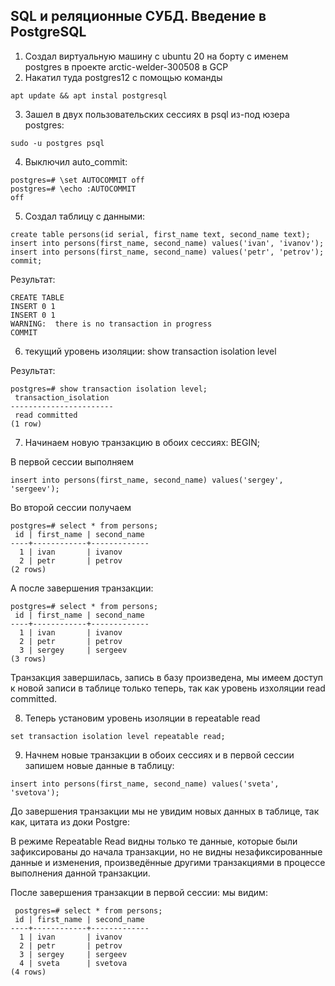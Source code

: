 ## SQL и реляционные СУБД. Введение в PostgreSQL 

1. Создал виртуальную машину с  ubuntu 20 на борту с именем postgres в проекте arctic-welder-300508 в GCP  
2. Накатил туда postgres12 с помощью команды

`apt update && apt instal postgresql`

3. Зашел в двух пользовательских сессиях в psql из-под юзера postgres:

`sudo -u postgres psql`

4. Выключил auto_commit:

```
postgres=# \set AUTOCOMMIT off
postgres=# \echo :AUTOCOMMIT
off
```

5. Создал таблицу с данными:

```
create table persons(id serial, first_name text, second_name text); insert into persons(first_name, second_name) values('ivan', 'ivanov'); insert into persons(first_name, second_name) values('petr', 'petrov'); commit;
```

Результат:

```
CREATE TABLE
INSERT 0 1
INSERT 0 1
WARNING:  there is no transaction in progress
COMMIT
```

6. текущий уровень изоляции: show transaction isolation level

Результат:
```
postgres=# show transaction isolation level;
 transaction_isolation
-----------------------
 read committed
(1 row)
```

7. Начинаем новую транзакцию в обоих сессиях: 
BEGIN;

В первой сессии выполняем 

```
insert into persons(first_name, second_name) values('sergey', 'sergeev');
```

Во второй сессии получаем
```
postgres=# select * from persons;
 id | first_name | second_name
----+------------+-------------
  1 | ivan       | ivanov
  2 | petr       | petrov
(2 rows)
```

А после завершения транзакции:

```
postgres=# select * from persons;
 id | first_name | second_name
----+------------+-------------
  1 | ivan       | ivanov
  2 | petr       | petrov
  3 | sergey     | sergeev
(3 rows)
```

Транзакция завершилась, запись в базу произведена, мы имеем доступ к новой записи в таблице только теперь, так как уровень изхоляции read committed.

8. Теперь установим уровень изоляции в repeatable read

```
set transaction isolation level repeatable read;
```

9. Начнем новые транзакции в обоих сессиях и в первой сессии запишем новые данные в таблицу:

```
insert into persons(first_name, second_name) values('sveta', 'svetova');
```

До завершения транзакции мы не увидим новых данных в таблице, так как, цитата из доки Postgre:

 В режиме Repeatable Read видны только те данные, которые были зафиксированы до начала транзакции, но не видны незафиксированные данные и изменения, произведённые другими транзакциями в процессе выполнения данной транзакции.

 После завершения транзакции в первой сессии: мы видим:

```
 postgres=# select * from persons;
 id | first_name | second_name
----+------------+-------------
  1 | ivan       | ivanov
  2 | petr       | petrov
  3 | sergey     | sergeev
  4 | sveta      | svetova
(4 rows)
```